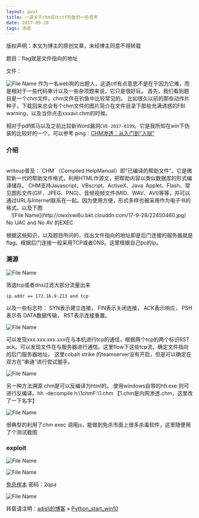 ```yaml
---
layout: post
title: 一道关于chm设计ctf钓鱼的一些思考
date: 2017-09-28
tags: 渗透
---
```


版权声明：本文为博主的原创文章，未经博主同意不得转载

题目：flag就是文件指向的地址

文件：

![File Name](http://owxlxwi6u.bkt.clouddn.com/17-9-28/85355468.jpg)
作为一名web狗的出题人，这道ctf有点意思不是在于因为它难，而是相对于一些代码审计以及一些杂项题来说，它只是很好玩。
首先，我们看到题目是一个chm文件。chm文件在钓鱼中比较常见的。
比如很久以前的那些动作片种子，下载回来总会有个chm文件的图片简介在文件目录下那些充满诱惑的FBI warning，以及当你点击xxxavi.chm的时候。


相对于pdf绑马以及之前比较新Word漏洞`CVE-2017-0199`。它是我所知在win下伪装的比较好的一个。可以参考 ping：[CHM渗透：从入门到“入狱”](http://www.freebuf.com/articles/system/119874.html)

### 介绍

<br/>
    writeup普及：`CHM`（Compiled HelpManual）即“已编译的帮助文件”。它是微软新一代的帮助文件格式，利用HTML作源文，把帮助内容以类似数据库的形式编译储存。
CHM支持Javascript、VBscript、ActiveX、Java Applet、Flash、常见图形文件(GIF、JPEG、PNG)、音频视频文件(MID、WAV、AVI)等等，并可以通过URL与Internet联系在一起。因为使用方便，形式多样也被采用作为电子书的格式。以及下图
<br/>
　![File Name](http://owxlxwi6u.bkt.clouddn.com/17-9-28/22450460.jpg) No UAC and No AV 的EXEC

  根据这些知识，以及题目所问的，找出文件指向的地址即是后门连接的服务器就是flag。根据后门连接一般采用TCP或者DNS。这里根据自己pc的ip。
### 溯源

![File Name](http://owxlxwi6u.bkt.clouddn.com/17-9-28/64025606.jpg)




筛选tcp或者dns过滤大部分流量出来
```
ip.addr == 172.16.9.213 and tcp
```
以及一些标志符：
     SYN表示建立连接，
     FIN表示关闭连接，
     ACK表示响应，
     PSH表示有 DATA数据传输，
     RST表示连接重置。

![File Name](http://owxlxwi6u.bkt.clouddn.com/17-9-28/37955449.jpg)

可以发现xxx.xxx.xxx.xxx在与本机进行tcp的通信，根据两个tcp的两个标识RST ack。可以发现文件在与服务器进行通信。这里flow下这些tcp流，确定文件指向的后门服务器地址。
这里cobalt strike 的teamserver没有开启，但是可以确定在双方在“串通”进行尝试握手。


![File Name](http://owxlxwi6u.bkt.clouddn.com/17-9-28/27094723.jpg)


另一种方法溯源  chm是可以反编译为html的。 使用windows自带的hh.exe 则可进行反编译。hh -decompile h:\1chmF:\1.chm  【1.chm是内网渗透.chm，这里改了一下名字】

![File Name](http://owxlxwi6u.bkt.clouddn.com/17-9-28/1597512.jpg)


很典型的利用了chm exec 调用js，能做到免杀市面上很多杀毒软件，这里随便用了个测试截图

### exploit

![File Name](http://owxlxwi6u.bkt.clouddn.com/17-9-28/80960750.jpg)


![File Name](http://owxlxwi6u.bkt.clouddn.com/17-9-28/15747904.jpg)


[免杀样本](http://pan.baidu.com/s/1jH6mid4) 密码：2qpa

![File Name](https://images2015.cnblogs.com/blog/1018501/201706/1018501-20170611160711418-615773356.png)


转载请注明：[adislj的博客](https://adislj.github.io) » [Python_start_win10](https://adislj.github.io/2017/09/chm_ctf_hack/)          
